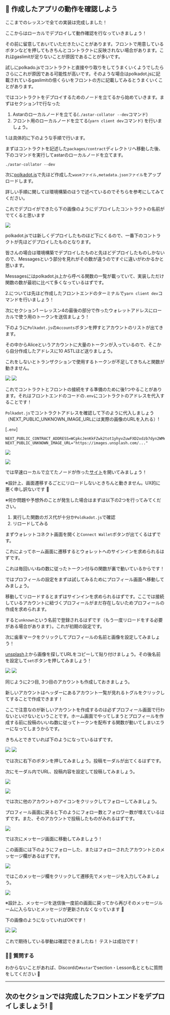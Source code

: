## 🧪 作成したアプリの動作を確認しよう

ここまでのレッスンで全ての実装は完成しました！

ここからはローカルでデプロイして動作確認を行なっていきましょう！

その前に留意しておいていただきたいことがあります。フロントで用意しているボタンなどを押してもきちんとコントラクトに反映されない場合があります。これはgaslimitが足りないことが原因であることが多いです。

試しにpolkado.jsでコントラクトと直接やり取りをしてうまくいくようでしたらさらにこれが原因である可能性が高いです。そのような場合はpolkadot.jsに記載されているgaslimitの倍くらいをフロントの方に記載してみるとうまくいくことがあります。

ではコントラクトをデプロイするためのノードを立てるから始めていきます。まずはセクション1で行なった

1. Astarのローカルノードを立てる(`./astar-collator --dev`コマンド)
2. フロント用のローカルノードを立てる(`yarn client dev`コマンド)
   を行いましょう。

1.は具体的に下のような手順で行います。

まずはコントラクトを記述した`packages/contract`ディレクトリへ移動した後、下のコマンドを実行してastarのローカルノードを立てます。

```
./astar-collator --dev
```

次に[polkadot.js](https://polkadot.js.org/apps/?rpc=wss%3A%2F%2Frpc.polkadot.io#/explorer)で先ほど作成した`wasmファイル,metadata.jsonファイル`をアップロードします。

詳しい手順に関しては環境構築のほうで述べているのでそちらを参考にしてみてください。

これでデプロイができたら下の画像のようにデプロイしたコントラクトの名前がでてくると思います

![](/public/images/ASTAR-SocialFi/section-2/2_1_8.png)

polkadot.jsでは新しくデプロイしたものほど下にくるので、一番下のコントラクトが先ほどデプロイしたものとなります。

皆さんの場合は環境構築でデプロイしたものと先ほどデプロイしたものしかないので、Messagesという部分を見れがその数が違うのですぐに違いがわかるかと思います。

Messagesにはpolkadot.js上から呼べる関数の一覧が載っていて、実装しただけ関数の数が最初に比べて多くなっているはずです。

2.については先ほど作成したフロントエンドのターミナルで`yarn client dev`コマンドを行いましょう！

次にセクション1 ーレッスン4の最後の部分で作ったウォレットアドレスにローカルで使う用のトークンを送信ましょう！

下のように`Polkadot.js`の`Accounts`ボタンを押すとアカウントのリストが出てきます。

その中からAliceというアカウントに大量のトークンが入っているので、そこから自分作成したアドレスに10 ASTLほど送りましょう。

これをしないとトランザクションで使用するトークンが不足してきちんと関数が動きません。

![](/public/images/ASTAR-SocialFi/section-3/3_1_1.png)
![](/public/images/ASTAR-SocialFi/section-3/3_1_2.png)

これでコントラクトとフロントの接続をする準備のために後1つやることがあります。それはフロントエンドのコードの`.env`にコントラクトのアドレスを代入することです！

`Polkadot.js`でコントラクトアドレスを確認して下のように代入しましょう（NEXT_PUBLIC_UNKNOWN_IMAGE_URLには実際の画像のURLを入れる）!

[`.env`]

```
NEXT_PUBLIC_CONTRACT_ADDRESS=WCpkcJenKkFZwk2tot1yhyvZuwFXD2xdzb7dyn2WMebKtC6
NEXT_PUBLIC_UNKNOWN_IMAGE_URL="https://images.unsplash.com/..."
```

![](/public/images/ASTAR-SocialFi/section-3/3_1_18.png)

![](/public/images/ASTAR-SocialFi/section-3/3_1_19.png)

では早速ローカルで立てたノードが作った[サイト](`http://localhost:3000/`)を開いてみましょう！

※設計上、画面遷移するごとにリロードしないときちんと動きません。UX的に悪く申し訳ないです 🙇

※何か問題や予想外のことが発生した場合はまずは以下の2つを行ってみてください。

1. 実行した関数のガス代が十分か`Poldkadot.js`で確認
2. リロードしてみる

まずウォレットコネクト画面を開くと`Connect Wallet`ボタンが出てくるはずです。

これによってホーム画面に遷移するとウォレットへのサインインを求められるはずです。

これは毎回いいねの数に従ったトークン付与の関数が裏で動いているからです！

ではプロフィールの設定をまずは試してみるためにプロフィール画面へ移動してみましょう。

移動してリロードするとまずはサインインを求められるはずです。ここでは接続しているアカウントに紐づくプロフィールがまだ存在しないためプロフィールの作成を求められます。

すると`unknown`という名前で登録されるはずです（もう一度リロードをする必要がある場合があります）。これが初期の設定です。

次に歯車マークをクリックしてプロフィールの名前と画像を設定してみましょう！

[unsplash](https://unsplash.com/)上から画像を探してURLをコピーして貼り付けましょう。その後名前を設定して`set`ボタンを押してみましょう！

![](/public/images/ASTAR-SocialFi/section-3/3_1_14.png)
![](/public/images/ASTAR-SocialFi/section-3/3_1_4.png)

同じように2つ目, 3つ目のアカウントも作成しておきましょう。

新しいアカウントはヘッダーにあるアカウント一覧が見れるトグルをクリックしてすることで作成できます！

ここで注意なのが新しいアカウントを作成するのは必ずプロフィール画面で行わないといけないということです。ホーム画面でやってしまうとプロフィールを作成する前に投稿のいいね数に従ってトークンを配布する関数が動いてしまいエラーになってしまうからです。

きちんとできていれば下のようになっているはずです。

![](/public/images/ASTAR-SocialFi/section-3/3_1_15.png)
![](/public/images/ASTAR-SocialFi/section-3/3_1_16.png)

では次に右下のボタンを押してみましょう。投稿モーダルが出てくるはずです。

次にモーダル内でURL、投稿内容を設定して投稿してみましょう。

![](/public/images/ASTAR-SocialFi/section-3/3_1_6.png)

![](/public/images/ASTAR-SocialFi/section-3/3_1_7.png)

では次に他のアカウントのアイコンをクリックしてフォローしてみましょう。

プロフィール画面に戻ると下のようにフォロー数とフォロワー数が増えているはずです。また、そのアカウントで投稿したものがみれるはずです。

![](/public/images/ASTAR-SocialFi/section-3/3_1_17.png)

では次にメッセージ画面に移動してみましょう！

この画面には下のようにフォローした、またはフォローされたアカウントとのメッセージ欄があるはずです。

![](/public/images/ASTAR-SocialFi/section-3/3_1_8.png)

ではこのメッセージ欄をクリックして遷移先でメッセージを入力してみましょう。

![](/public/images/ASTAR-SocialFi/section-3/3_1_9.png)

※設計上、メッセージを送信後一度前の画面に戻ってから再びそのメッセージルームに入らないとメッセージが更新されなくなっています 🙇

下の画像のようになっていればOKです！

![](/public/images/ASTAR-SocialFi/section-3/3_1_10.png)
![](/public/images/ASTAR-SocialFi/section-3/3_1_11.png)

これで期待している挙動は確認できましたね！ テストは成功です！

### 🙋‍♂️ 質問する

わからないことがあれば、Discordの`#astar`でsection・Lesson名とともに質問をしてください 👋

---

## 次のセクションでは完成したフロントエンドをデプロイしましょう! 🎉
